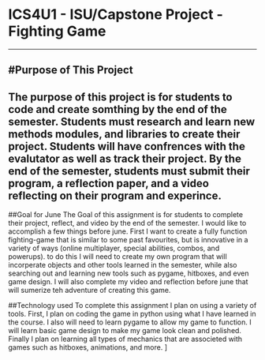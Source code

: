 # ICS4U1 - ISU/Capstone Project - Fighting Game 
---
#Purpose of This Project 
---

The purpose of this project is for students to code and create somthing by the end of the semester. Students must research and learn new methods modules, and libraries to create their project. Students will have confrences with the evalutator as well as track their project. By the end of the semester, students must submit their program, a reflection paper, and a video reflecting on their program and experince. 
---
##Goal for June 
The Goal of this assignment is for students to complete their project, reflect, and video by the end of the semester. I would like to accomplish a few things before june. First I want to create a fully function fighting-game that is similar to some past favourites, but is innovative in a variety of ways (online multiplayer, special abilities, combos, and powerups). to do this I will need to create my own program that will incorperate objects and other tools learned in the semester, while also searching out and learning new tools such as pygame, hitboxes, and even game design. I will also complete my video and reflection before june that will sumerize teh adventure of creating this game. 

##Technology used 
To complete this assignment I plan on using a variety of tools. First, I plan on coding the game in python using what I have learned in the course. I also will need to learn pygame to allow my game to function. I will learn basic game design to make my game look clean and polished. Finally I plan on learning all types of mechanics that are associeted with games such as hitboxes, animations, and more. ]


